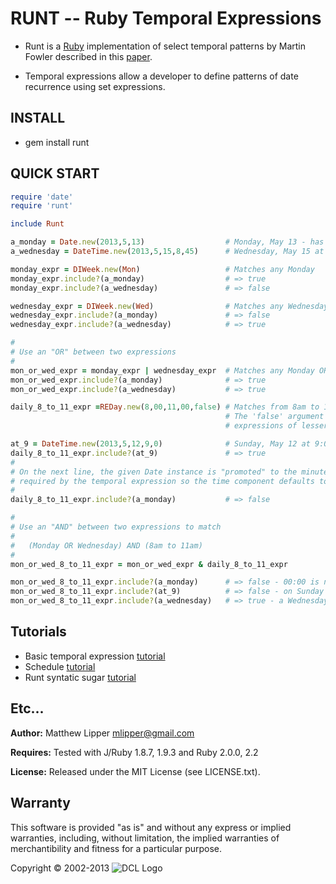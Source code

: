 # RUNT -- Ruby Temporal Expressions

* Runt is a [Ruby](http://www.ruby-lang.org/en/) implementation of select temporal patterns by Martin Fowler described in this [paper](http://martinfowler.com/apsupp/recurring.pdf).

* Temporal expressions allow a developer to define patterns of date recurrence using set expressions.

## INSTALL

*   gem install runt


## QUICK START

```ruby
require 'date'
require 'runt'

include Runt

a_monday = Date.new(2013,5,13)                  # Monday, May 13 - has "day-level" precision
a_wednesday = DateTime.new(2013,5,15,8,45)      # Wednesday, May 15 at 8:45am - has "minute-level" precision

monday_expr = DIWeek.new(Mon)                   # Matches any Monday
monday_expr.include?(a_monday)                  # => true
monday_expr.include?(a_wednesday)               # => false

wednesday_expr = DIWeek.new(Wed)                # Matches any Wednesday
wednesday_expr.include?(a_monday)               # => false
wednesday_expr.include?(a_wednesday)            # => true

#
# Use an "OR" between two expressions
#
mon_or_wed_expr = monday_expr | wednesday_expr  # Matches any Monday OR any Wednesday
mon_or_wed_expr.include?(a_monday)              # => true
mon_or_wed_expr.include?(a_wednesday)           # => true

daily_8_to_11_expr =REDay.new(8,00,11,00,false) # Matches from 8am to 11am on ANY date.
                                                # The 'false' argument says not to auto-match
                                                # expressions of lesser precision.

at_9 = DateTime.new(2013,5,12,9,0)              # Sunday, May 12 at 9:00am
daily_8_to_11_expr.include?(at_9)               # => true
#
# On the next line, the given Date instance is "promoted" to the minute-level precision
# required by the temporal expression so the time component defaults to 00:00
#
daily_8_to_11_expr.include?(a_monday)           # => false

#
# Use an "AND" between two expressions to match
#
#   (Monday OR Wednesday) AND (8am to 11am)
#
mon_or_wed_8_to_11_expr = mon_or_wed_expr & daily_8_to_11_expr

mon_or_wed_8_to_11_expr.include?(a_monday)      # => false - 00:00 is not between 8:00 and 11:00
mon_or_wed_8_to_11_expr.include?(at_9)          # => false - on Sunday
mon_or_wed_8_to_11_expr.include?(a_wednesday)   # => true - a Wednesday at 8:45

```

## Tutorials

* Basic temporal expression [tutorial](doc/tutorial_te.md)
* Schedule [tutorial](doc/tutorial_schedule.md)
* Runt syntatic sugar [tutorial](doc/tutorial_sugar.md)

## Etc...

**Author:** Matthew Lipper <mlipper@gmail.com>

**Requires:** Tested with J/Ruby 1.8.7, 1.9.3 and Ruby 2.0.0, 2.2

**License:** Released under the MIT License (see LICENSE.txt).

## Warranty

This software is provided "as is" and without any express or implied warranties, including, without limitation, the implied warranties of merchantibility and fitness for a particular purpose.

Copyright &copy; 2002-2013 ![DCL Logo](site/dcl-small.gif)

